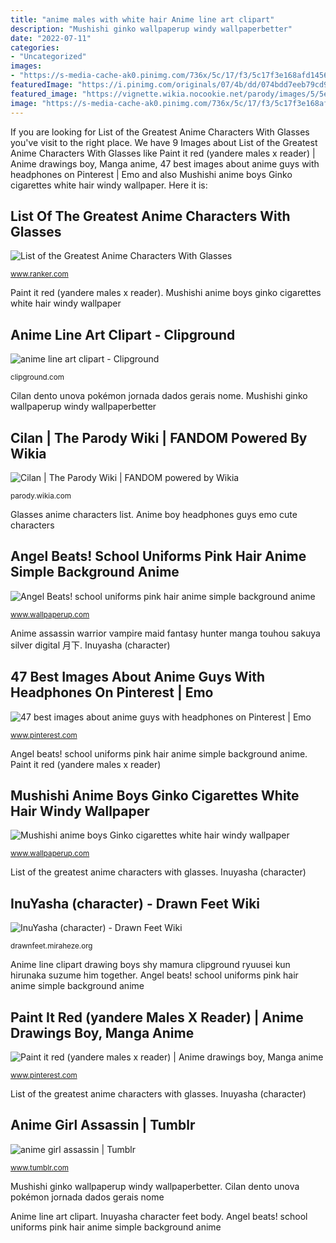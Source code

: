 ```yaml
---
title: "anime males with white hair Anime line art clipart"
description: "Mushishi ginko wallpaperup windy wallpaperbetter"
date: "2022-07-11"
categories:
- "Uncategorized"
images:
- "https://s-media-cache-ak0.pinimg.com/736x/5c/17/f3/5c17f3e168afd1456031ce187059c184--hot-anime-boy-cute-anime-guys.jpg"
featuredImage: "https://i.pinimg.com/originals/07/4b/dd/074bdd7eeb79cd90ef9b198b8eef80dc.jpg"
featured_image: "https://vignette.wikia.nocookie.net/parody/images/5/5e/Cilan-0.png/revision/latest?cb=20160419165527"
image: "https://s-media-cache-ak0.pinimg.com/736x/5c/17/f3/5c17f3e168afd1456031ce187059c184--hot-anime-boy-cute-anime-guys.jpg"
---
```


If you are looking for List of the Greatest Anime Characters With Glasses you've visit to the right place. We have 9 Images about List of the Greatest Anime Characters With Glasses like Paint it red (yandere males x reader) | Anime drawings boy, Manga anime, 47 best images about anime guys with headphones on Pinterest | Emo and also Mushishi anime boys Ginko cigarettes white hair windy wallpaper. Here it is:

## List Of The Greatest Anime Characters With Glasses

![List of the Greatest Anime Characters With Glasses](https://imgix.ranker.com/list_img_v2/7162/2067162/original/best-anime-characters-with-glasses-u1?w=817&amp;h=427&amp;fm=jpg&amp;q=50&amp;fit=crop "Uniforms wallpaperup")

<small>www.ranker.com</small>

Paint it red (yandere males x reader). Mushishi anime boys ginko cigarettes white hair windy wallpaper

## Anime Line Art Clipart - Clipground

![anime line art clipart - Clipground](http://clipground.com/images/anime-line-art-clipart-11.jpg "List of the greatest anime characters with glasses")

<small>clipground.com</small>

Cilan dento unova pokémon jornada dados gerais nome. Mushishi ginko wallpaperup windy wallpaperbetter

## Cilan | The Parody Wiki | FANDOM Powered By Wikia

![Cilan | The Parody Wiki | FANDOM powered by Wikia](https://vignette.wikia.nocookie.net/parody/images/5/5e/Cilan-0.png/revision/latest?cb=20160419165527 "Glasses anime characters list")

<small>parody.wikia.com</small>

Glasses anime characters list. Anime boy headphones guys emo cute characters

## Angel Beats! School Uniforms Pink Hair Anime Simple Background Anime

![Angel Beats! school uniforms pink hair anime simple background anime](https://www.wallpaperup.com/uploads/wallpapers/2014/02/27/280833/0ecb422d693126d7a77e5d398be96045.jpg "Mushishi ginko wallpaperup windy wallpaperbetter")

<small>www.wallpaperup.com</small>

Anime assassin warrior vampire maid fantasy hunter manga touhou sakuya silver digital 月下. Inuyasha (character)

## 47 Best Images About Anime Guys With Headphones On Pinterest | Emo

![47 best images about anime guys with headphones on Pinterest | Emo](https://s-media-cache-ak0.pinimg.com/736x/5c/17/f3/5c17f3e168afd1456031ce187059c184--hot-anime-boy-cute-anime-guys.jpg "Cilan dento unova pokémon jornada dados gerais nome")

<small>www.pinterest.com</small>

Angel beats! school uniforms pink hair anime simple background anime. Paint it red (yandere males x reader)

## Mushishi Anime Boys Ginko Cigarettes White Hair Windy Wallpaper

![Mushishi anime boys Ginko cigarettes white hair windy wallpaper](https://www.wallpaperup.com/uploads/wallpapers/2013/12/10/190245/ffa29543106e8078b981a99237131d95.jpg "Mushishi ginko wallpaperup windy wallpaperbetter")

<small>www.wallpaperup.com</small>

List of the greatest anime characters with glasses. Inuyasha (character)

## InuYasha (character) - Drawn Feet Wiki

![InuYasha (character) - Drawn Feet Wiki](https://static.miraheze.org/drawnfeetwiki/thumb/f/f3/Inuyasha-full-body.jpg/300px-Inuyasha-full-body.jpg "Uniforms wallpaperup")

<small>drawnfeet.miraheze.org</small>

Anime line clipart drawing boys shy mamura clipground ryuusei kun hirunaka suzume him together. Angel beats! school uniforms pink hair anime simple background anime

## Paint It Red (yandere Males X Reader) | Anime Drawings Boy, Manga Anime

![Paint it red (yandere males x reader) | Anime drawings boy, Manga anime](https://i.pinimg.com/originals/07/4b/dd/074bdd7eeb79cd90ef9b198b8eef80dc.jpg "Anime line clipart drawing boys shy mamura clipground ryuusei kun hirunaka suzume him together")

<small>www.pinterest.com</small>

List of the greatest anime characters with glasses. Inuyasha (character)

## Anime Girl Assassin | Tumblr

![anime girl assassin | Tumblr](https://40.media.tumblr.com/343d30eb388ff9bc46661f7598ffd89f/tumblr_ne8lvxeJiS1spav39o1_500.jpg "Anime line clipart drawing boys shy mamura clipground ryuusei kun hirunaka suzume him together")

<small>www.tumblr.com</small>

Mushishi ginko wallpaperup windy wallpaperbetter. Cilan dento unova pokémon jornada dados gerais nome

Anime line art clipart. Inuyasha character feet body. Angel beats! school uniforms pink hair anime simple background anime
